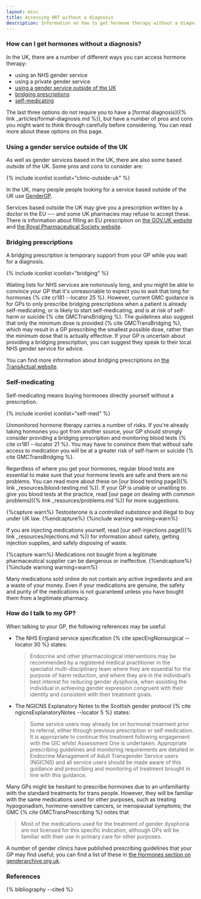 ```yaml
---
layout: misc
title: Accessing HRT without a diagnosis 
description: Information on how to get hormone therapy without a diagnosis
---
```


### How can I get hormones without a diagnosis?

In the UK, there are a number of different ways you can access hormone therapy:

- using an NHS gender service
- using a private gender service
- [using a gender service outside of the UK](#using-a-gender-service-outside-of-the-uk)
- [bridging prescriptions](#bridging-prescriptions)
- [self-medicating](#self-medicating)

The last three options do not require you to have a [formal diagnosis]({% link _articles/formal-diagnosis.md %}), but have a number of pros and cons you might want to think through carefully before considering. You can read more about these options on this page.

### Using a gender service outside of the UK

As well as gender services based in the UK, there are also some based outside of the UK. Some pros and cons to consider are:

{% include iconlist iconlist="clinic-outside-uk" %}

In the UK, many people people looking for a service based outside of the UK use [GenderGP](https://www.gendergp.com/). 

Services based outside the UK may give you a prescription written by a doctor in the EU --- and some UK pharmacies may refuse to accept these. There is information about filling an EU prescription on [the GOV.UK website](https://www.gov.uk/guidance/prescriptions-issued-in-the-eea-and-switzerland-guidance-for-pharmacists) and [the Royal Pharmaceutical Society website](https://www.rpharms.com/about-us/news/details/Prescriptions-issued-in-the-EEA-and-Switzerland-guidance-for-pharmacists).

### Bridging prescriptions

A bridging prescription is temporary support from your GP while you wait for a diagnosis.

{% include iconlist iconlist="bridging" %}

Waiting lists for NHS services are notoriously long, and you might be able to convince your GP that it's unreasonable to expect you to wait that long for hormones {% cite cr181 --locator 25 %}. However, current GMC guidance is for GPs to only prescribe bridging prescriptions when a patient is already self-medicating, or is likely to start self-medicating, and is at risk of self-harm or suicide {% cite GMCTransBridging %}. The guidelines also suggest that only the minimum dose is provided {% cite GMCTransBridging %}, which may result in a GP prescribing the smallest possible dose, rather than the minimum dose that is actually effective. If your GP is uncertain about providing a bridging prescription, you can suggest they speak to their local NHS gender service for advice.

You can find more information about bridging prescriptions on [the TransActual website](https://www.transactual.org.uk/bridging-prescriptions).

### Self-medicating

Self-medicating means buying hormones directly yourself without a prescription.

{% include iconlist iconlist="self-med" %}

Unmonitored hormone therapy carries a number of risks. If you're already taking hormones you got from another source, your GP should strongly consider providing a bridging prescription and monitoring blood tests {% cite cr181 --locator 21 %}. You may have to convince them that without safe access to medication you will be at a greater risk of self-harm or suicide {% cite GMCTransBridging %}.

Regardless of where you get your hormones, regular blood tests are essential to make sure that your hormone levels are safe and there are no problems. You can read more about these on [our blood testing page]({% link _resources/blood-testing.md %}). If your GP is unable or unwilling to give you blood tests at the practice, read [our page on dealing with common problems]({% link _resources/problems.md %}) for more suggestions.

{%capture warn%}
Testosterone is a *controlled substance* and illegal to buy under UK law.
{%endcapture%}
{%include warning warning=warn%}

If you are injecting medications yourself, read [our self-injections page]({% link _resources/injections.md %}) for information about safety, getting injection supplies, and safely disposing of waste.

{%capture warn%}
Medications not bought from a legitimate pharmaceutical supplier can be dangerous or ineffective.
{%endcapture%}
{%include warning warning=warn%}

Many medications sold online do not contain any active ingredients and are a waste of your money. Even if your medications are genuine, the safety and purity of the medications is not guaranteed unless you have bought them from a legitimate pharmacy.

### How do I talk to my GP?

When talking to your GP, the following references may be useful:

- The NHS England service specification {% cite specEngNonsurgical --locator 30 %} states:

  > Endocrine and other pharmacological interventions may be recommended by a registered medical practitioner in the specialist multi-disciplinary team where they are essential for the purpose of harm reduction, and where they are in the individual’s best interest for reducing gender dysphoria, when assisting the individual in achieving gender expression congruent with their identity and consistent with their treatment goals.

- The NGICNS Explanatory Notes to the Scottish gender protocol {% cite ngicnsExplanatoryNotes --locator 5 %} states:

  > Some service users may already be on hormonal treatment prior to referral, either through previous prescription or self medication. It is appropriate to continue this treatment following engagement with the GIC whilst Assessment One is undertaken. Appropriate prescribing guidelines and monitoring requirements are detailed in Endocrine Management of Adult Transgender Service users (NGICNS) and all service users should be made aware of this guidance and prescribing and monitoring of treatment brought in line with this guidance.

Many GPs might be hesitant to prescribe hormones due to an unfamiliarity with the standard treatments for trans people. However, they will be familiar with the same medications used for other purposes, such as treating hypogonadism, hormone-sensitive cancers, or menopausal symptoms; the GMC {% cite GMCTransPrescribing %} notes that

> Most of the medications used for the treatment of gender dysphoria are not licensed for this specific indication, although GPs will be familiar with their use in primary care for other purposes.

A number of gender clinics have published prescribing guidelines that your GP may find useful; you can find a list of these in [the Hormones section on genderarchive.org.uk](https://genderarchive.org.uk/tag/hormones/). 

### References

{% bibliography --cited %}
